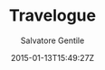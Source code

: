 ---
title: "Travelogue"
github: https://github.com/SalGnt/Travelogue
demo: https://salgnt.github.io/Travelogue/
author: Salvatore Gentile

ssg:
  - Jekyll
cms:
  - No Cms
date: 2015-01-13T15:49:27Z
github_branch: master
stale: true
---